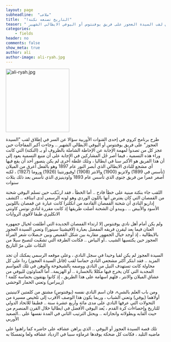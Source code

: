 ```yaml
---
layout: page
subheadline:  "ملاعب"
title:  "!التاريخ تصنعه نكتة"
teaser: " طرح برنامج كروي في إحدى القنوات الأوربية سؤالا عن السر في إطلاق لقب السيدة العجوز على فريق يوفنتوس أو اليوفي الايطالي الشهير"
categories:
    - fields
header: no
comments: false
show_meta: true
author: ali
author-image: ali-ryah.jpg
---
```

<img src="{{ site.url }}/images/{{page.author-image}}" alt="ali-ryah.jpg" style="width: 200px;"/>



طرح برنامج كروي في إحدى القنوات الأوربية سؤالا عن السر في إطلاق لقب "السيدة العجوز" على فريق يوفنتوس أو اليوفي الايطالي الشهير .. وجاءت أكبر المفاجآت حين عجز كل من تصدوا لمهمة الإجابة عن الإحاطة الشاملة بالظروف أو بـ (النكتة) التي كانت وراء هذه التسمية ، فيما أصر جُل المشاركين في الإجابة على أن منبع التسمية يعود إلى أن هذا الفريق هو الأكبر سنا في ايطاليا ، وتلك غلطة أخرى لم يكن يتصور أحد أن يقع فيها أي مشجع للنادي الايطالي الذي أبصر النور عام 1897 وهو بالفعل أعرق من الميلان (تأسس في 1899) ولاتزيو (1900) والانتر (1908) !وفيورنتينا (1926) وروما (1927) ، لكنه أصغر عمرا من فريق جنوى الذي تأسس عام 1893 واودينيزي الذي تأسس بعد ذلك بثلاث سنوات

اللقب جاء بنكتة مبنية على خطأ فادح .. أما الخطأ ، فقد ارتـُكب حين تسلم اليوفي شحنة من القمصان التي كان يفترض أنها باللون الوردي وهو لونه الرسمي لدى انبثاقه .. اكتشف إداريو النادي أن شحنة القمصان القادمة من انكلترا كانت عبارة عن قمصان باللونين الأسود والأبيض .. ..ويبدو أن الشحنة أضلت طريقها إذ كانت مقررة لنادي نوتس كاونتي الانكليزي طبقا لأقوى الروايات

ولم يكن أمام أهل نادي يوفنتوس إلا ارتداء القمصان الجديدة التي أطلقت لخيال جمهوره العنان فيما بعد ليقرن فريقه المفضل بعبارة (لافيشيتا سينورا) وتعني السيدة العجوز بالايطالية ، إذ أوجد خيال الجمهور مقاربة بين شكل القميص وبين خـصلات شعر المرأة العجوز حين يكتسيها الشيب ..أو البياض .. فكانت الطرفة التي تشعّبت لتصبح سيلا من النكات على مرّ التاريخ

السيدة العجوز لم يكن لقبا وحيدا في سجل النادي ، وعلى موقعه الرسمي يمكنك أن تجد المزيد .. فقد ابتكر أكثر مشجعي النادي حماسا لقب (قاتل السيدة العجوز) ردا على كل محاولة كانت تستهدف النيل من النادي ووصمه بالشيخوخة والوهن في تلك المواسم المجدبة التي كان يخرج فيها مكللا بالخسارة .. أو الهزيمة.. أما المناوئون لليوفي من عشاق الميلان والانتر ، فلهم اسهامة على هذا الطريق ، إذ كانوا يهتفون بحماسة كلمة !(زيبراس) وتعني الحمار الوحشي

ومن باب العلم بالشيء، فان اسم النادي نفسه (يوفنتوس) مشتق من كلمتين لاتينيتين أولاهما (يوفي) وتعني الشباب ، وربما يكون هذا الوصف الأقرب إلى تلخيص مسيرة من التحولات التي عرفها النادي على مدى مائة وأربع عشرة سنة .. فطبقا للاتحاد الدولي للتاريخ وإحصاءات كرة القدم ، يُعد اليوفي الأفضل في ايطاليا خلال القرن المنصرم من حيث ألقابه وبطولاته وانجازاته .. ويحتل الترتيب الثاني في المدة نفسها على ..الصعيد الأوربي

تلك قصة السيدة العجوز أو اليوفي .. الذي يراهن عشاقه على حاضره كما راهنوا على ماضيه التليد ، فكانت كل ضحكة يوقدها غرماؤه سببا في !ازدياد عشاقه ولعا وتمسكا به
